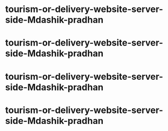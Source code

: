# tourism-or-delivery-website-server-side-Mdashik-pradhan
# tourism-or-delivery-website-server-side-Mdashik-pradhan
# tourism-or-delivery-website-server-side-Mdashik-pradhan
# tourism-or-delivery-website-server-side-Mdashik-pradhan
